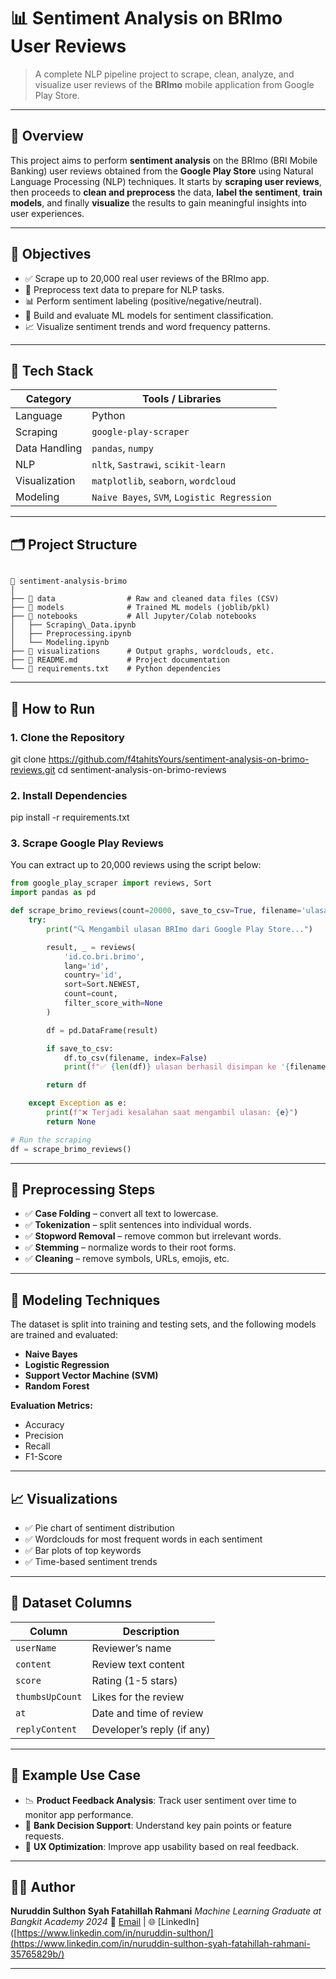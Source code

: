 # 📊 Sentiment Analysis on BRImo User Reviews

> A complete NLP pipeline project to scrape, clean, analyze, and visualize user reviews of the **BRImo** mobile application from Google Play Store.

---

## 📌 Overview

This project aims to perform **sentiment analysis** on the BRImo (BRI Mobile Banking) user reviews obtained from the **Google Play Store** using Natural Language Processing (NLP) techniques. It starts by **scraping user reviews**, then proceeds to **clean and preprocess** the data, **label the sentiment**, **train models**, and finally **visualize** the results to gain meaningful insights into user experiences.

---

## 🎯 Objectives

- ✅ Scrape up to 20,000 real user reviews of the BRImo app.
- 🧹 Preprocess text data to prepare for NLP tasks.
- 📊 Perform sentiment labeling (positive/negative/neutral).
- 🤖 Build and evaluate ML models for sentiment classification.
- 📈 Visualize sentiment trends and word frequency patterns.

---

## 🧰 Tech Stack

| Category          | Tools / Libraries                           |
|------------------|---------------------------------------------|
| Language         | Python                                      |
| Scraping         | `google-play-scraper`                       |
| Data Handling    | `pandas`, `numpy`                           |
| NLP              | `nltk`, `Sastrawi`, `scikit-learn`          |
| Visualization    | `matplotlib`, `seaborn`, `wordcloud`        |
| Modeling         | `Naive Bayes`, `SVM`, `Logistic Regression` |

---

## 🗂️ Project Structure

```

📁 sentiment-analysis-brimo
│
├── 📁 data                # Raw and cleaned data files (CSV)
├── 📁 models              # Trained ML models (joblib/pkl)
├── 📁 notebooks           # All Jupyter/Colab notebooks
│   ├── Scraping\_Data.ipynb
│   ├── Preprocessing.ipynb
│   └── Modeling.ipynb
├── 📁 visualizations      # Output graphs, wordclouds, etc.
├── 📄 README.md           # Project documentation
└── 📄 requirements.txt    # Python dependencies

````

---

## 🚀 How to Run

### 1. Clone the Repository

git clone https://github.com/f4tahitsYours/sentiment-analysis-on-brimo-reviews.git
cd sentiment-analysis-on-brimo-reviews


### 2. Install Dependencies

pip install -r requirements.txt


### 3. Scrape Google Play Reviews

You can extract up to 20,000 reviews using the script below:

```python
from google_play_scraper import reviews, Sort
import pandas as pd

def scrape_brimo_reviews(count=20000, save_to_csv=True, filename='ulasan_brimo.csv'):
    try:
        print("🔍 Mengambil ulasan BRImo dari Google Play Store...")

        result, _ = reviews(
            'id.co.bri.brimo',
            lang='id',
            country='id',
            sort=Sort.NEWEST,
            count=count,
            filter_score_with=None
        )

        df = pd.DataFrame(result)

        if save_to_csv:
            df.to_csv(filename, index=False)
            print(f"✅ {len(df)} ulasan berhasil disimpan ke '{filename}'")

        return df

    except Exception as e:
        print(f"❌ Terjadi kesalahan saat mengambil ulasan: {e}")
        return None

# Run the scraping
df = scrape_brimo_reviews()
```

---

## 🧹 Preprocessing Steps

* ✅ **Case Folding** – convert all text to lowercase.
* ✅ **Tokenization** – split sentences into individual words.
* ✅ **Stopword Removal** – remove common but irrelevant words.
* ✅ **Stemming** – normalize words to their root forms.
* ✅ **Cleaning** – remove symbols, URLs, emojis, etc.

---

## 🧪 Modeling Techniques

The dataset is split into training and testing sets, and the following models are trained and evaluated:

* **Naive Bayes**
* **Logistic Regression**
* **Support Vector Machine (SVM)**
* **Random Forest**

**Evaluation Metrics:**

* Accuracy
* Precision
* Recall
* F1-Score

---

## 📈 Visualizations

* ✅ Pie chart of sentiment distribution
* ✅ Wordclouds for most frequent words in each sentiment
* ✅ Bar plots of top keywords
* ✅ Time-based sentiment trends

---

## 📁 Dataset Columns

| Column          | Description                |
| --------------- | -------------------------- |
| `userName`      | Reviewer’s name            |
| `content`       | Review text content        |
| `score`         | Rating (1-5 stars)         |
| `thumbsUpCount` | Likes for the review       |
| `at`            | Date and time of review    |
| `replyContent`  | Developer’s reply (if any) |

---

## 📌 Example Use Case

* 📉 **Product Feedback Analysis**: Track user sentiment over time to monitor app performance.
* 🏦 **Bank Decision Support**: Understand key pain points or feature requests.
* 📱 **UX Optimization**: Improve app usability based on real feedback.

---

## 🙋‍♂️ Author

**Nuruddin Sulthon Syah Fatahillah Rahmani**
*Machine Learning Graduate at Bangkit Academy 2024*
📧 [Email](mailto:adjikp76@gmail.com) | 🌐 [LinkedIn]([https://www.linkedin.com/in/nuruddin-sulthon/](https://www.linkedin.com/in/nuruddin-sulthon-syah-fatahillah-rahmani-35765829b/)

---
